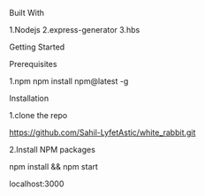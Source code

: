 Built With

1.Nodejs
2.express-generator
3.hbs


Getting Started

Prerequisites

1.npm
npm install npm@latest -g

Installation

1.clone the repo

https://github.com/Sahil-LyfetAstic/white_rabbit.git

2.Install NPM packages

npm install && npm start

localhost:3000
